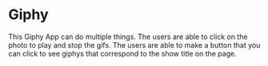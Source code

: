 # Giphy
This Giphy App can do multiple things.
The users are able to click on the photo to play and stop the gifs.
The users are able to make a button that you can click to see giphys that correspond to the show title on the page.